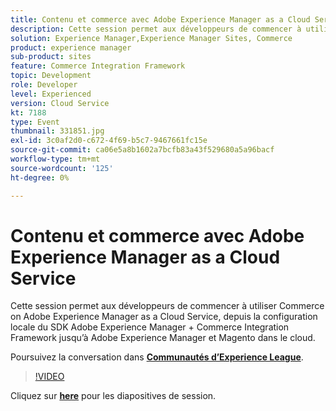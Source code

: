 ```yaml
---
title: Contenu et commerce avec Adobe Experience Manager as a Cloud Service
description: Cette session permet aux développeurs de commencer à utiliser Commerce on Adobe Experience Manager as a Cloud Service, depuis la configuration locale du SDK Adobe Experience Manager + Commerce Integration Framework jusqu’à Adobe Experience Manager et Magento dans le cloud. Cette session a été diffusée dans le cadre d’un événement de contenu Adobe Developers Live.
solution: Experience Manager,Experience Manager Sites, Commerce
product: experience manager
sub-product: sites
feature: Commerce Integration Framework
topic: Development
role: Developer
level: Experienced
version: Cloud Service
kt: 7188
type: Event
thumbnail: 331851.jpg
exl-id: 3c0af2d0-c672-4f69-b5c7-9467661fc15e
source-git-commit: ca06e5a8b1602a7bcfb83a43f529680a5a96bacf
workflow-type: tm+mt
source-wordcount: '125'
ht-degree: 0%

---
```


# Contenu et commerce avec Adobe Experience Manager as a Cloud Service

Cette session permet aux développeurs de commencer à utiliser Commerce on Adobe Experience Manager as a Cloud Service, depuis la configuration locale du SDK Adobe Experience Manager + Commerce Integration Framework jusqu’à Adobe Experience Manager et Magento dans le cloud.

Poursuivez la conversation dans **[Communautés d’Experience League](http://adobe.ly/36Yd3v6)**.

>[!VIDEO](https://video.tv.adobe.com/v/331851/?quality=12&learn=on&hidetitle=true)

Cliquez sur **[here](/help/adobe-developers-live/assets/content-commerce.pdf)** pour les diapositives de session.
